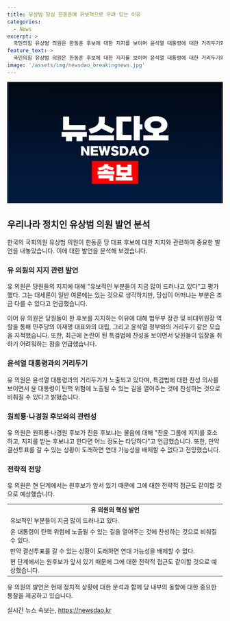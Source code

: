 ```yaml
---
title: 유상범 당심 한동훈에 유보적으로 우려 있는 이유
categories:
  - News
excerpt: >
  국민의힘 유상범 의원은 한동훈 후보에 대한 지지를 보이며 윤석열 대통령에 대한 거리두기와 관련해 언급했습니다. 또한, 특검법 찬성과 관련하여 윤 대통령을 탄핵 위험에 노출시킬 가능성을 우려하는 의견을 밝혔습니다. 원희룡·나경원 후보에 대해서는 친윤 그룹에 지지를 호소하고, 연대 가능성을 배제할 수 없다고 언급했습니다.
feature_text: >
  국민의힘 유상범 의원은 한동훈 후보에 대한 지지를 보이며 윤석열 대통령에 대한 거리두기와 관련해 언급했습니다. 또한, 특검법 찬성과 관련하여 윤 대통령을 탄핵 위험에 노출시킬 가능성을 우려하는 의견을 밝혔습니다. 원희룡·나경원 후보에 대해서는 친윤 그룹에 지지를 호소하고, 연대 가능성을 배제할 수 없다고 언급했습니다.
image: '/assets/img/newsdao_breakingnews.jpg'
---
```


<p><img src="/assets/img/newsdao_breakingnews.jpg" alt="implanttips 속보" /></p>

<h2 data-ke-size="size26">우리나라 정치인 유상범 의원 발언 분석</h2>

<p data-ke-size="size16">한국의 국회의원 유상범 의원이 한동훈 당 대표 후보에 대한 지지와 관련하여 중요한 발언을 내놓았습니다. 이에 대한 발언을 분석해 보겠습니다.</p>

<h3><b>유 의원의 지지 관련 발언</b></h3>

<p data-ke-size="size16">유 의원은 당원들의 지지에 대해 "유보적인 부분들이 지금 많이 드러나고 있다"고 평가했다. 그는 대세론이 일반 여론에는 있는 것으로 생각하지만, 당심이 어떠냐는 부분은 조금 다를 수 있다고 언급했습니다.</p>

<p data-ke-size="size16">이어 유 의원은 당원들이 한 후보를 지지하는 이유에 대해 법무부 장관 및 비대위원장 역할을 통해 민주당의 이재명 대표와의 대립, 그리고 윤석열 정부와의 거리두기 같은 모습을 지적했습니다. 또한, 최근에 논란이 된 특검법에 찬성을 보이면서 당원들이 입장을 취하기 어려워하는 점을 언급했습니다.</p>

<h3><b>윤석열 대통령과의 거리두기</b></h3>

<p data-ke-size="size16">유 의원은 윤석열 대통령과의 거리두기가 노출되고 있다며, 특검법에 대한 찬성 의사를 보이면서 윤 대통령이 탄핵 위험에 노출될 수 있는 길을 열어주는 것에 찬성하는 것으로 비춰질 수 있다고 밝혔습니다.</p>

<h3><b>원희룡·나경원 후보와의 관련성</b></h3>

<p data-ke-size="size16">유 의원은 원희룡·나경원 후보가 친윤 후보냐는 물음에 대해 "친윤 그룹에 지지를 호소하고, 지지를 받는 후보냐고 한다면 어느 정도는 타당하다"고 언급했습니다. 또한, 만약 결선투표를 갈 수 있는 상황이 도래하면 연대 가능성을 배제할 수 없다고 전망했습니다.</p>

<h3><b>전략적 전망</b></h3>

<p data-ke-size="size16">유 의원은 현 단계에서는 원후보가 앞서 있기 때문에 그에 대한 전략적 접근도 같이할 것으로 예상했습니다.</p>

<table>
    <tr>
        <td style="text-align: center; height: 17px;"><b>유 의원의 핵심 발언</b></td>
    </tr>
    <tr>
        <td>유보적인 부분들이 지금 많이 드러나고 있다.</td>
    </tr>
    <tr>
        <td>윤 대통령이 탄핵 위험에 노출될 수 있는 길을 열어주는 것에 찬성하는 것으로 비춰질 수 있다.</td>
    </tr>
    <tr>
        <td>만약 결선투표를 갈 수 있는 상황이 도래하면 연대 가능성을 배제할 수 없다.</td>
    </tr>
    <tr>
        <td>현 단계에서는 원후보가 앞서 있기 때문에 그에 대한 전략적 접근도 같이할 것으로 예상했습니다.</td>
    </tr>
</table>

<p data-ke-size="size16">유 의원의 발언은 현재 정치적 상황에 대한 분석과 함께 당 내부의 동향에 대한 중요한 통찰을 제공하고 있습니다.</p>
실시간 뉴스 속보는, <a href="https://newsdao.kr" rel="dofollow">https://newsdao.kr</a>


